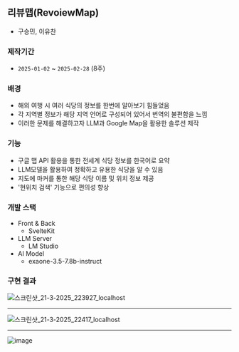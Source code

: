 ## 리뷰맵(RevoiewMap)
- 구승민, 이유찬

### 제작기간
- `2025-01-02` ~ `2025-02-28` (8주)

### 배경
- 해외 여행 시 여러 식당의 정보를 한번에 알아보기 힘들었음
- 각 지역별 정보가 해당 지역 언어로 구성되어 있어서 번역의 불편함을 느낌
- 이러한 문제를 해결하고자 LLM과 Google Map을 활용한 솔루션 제작

### 기능
- 구글 맵 API 활용을 통한 전세계 식당 정보를 한국어로 요약
- LLM모델을 활용하여 정확하고 유용한 식당을 알 수 있음
- 지도에 마커를 통한 해당 식당 이름 및 위치 정보 제공
- '현위치 검색' 기능으로 편의성 향상

### 개발 스택
- Front & Back
  - SvelteKit
- LLM Server
  - LM Studio
- AI Model
  - exaone-3.5-7.8b-instruct

### 구현 결과

![스크린샷_21-3-2025_223927_localhost](https://github.com/user-attachments/assets/798af66c-e763-4305-ae78-3ff05a19ad8d)

---

![스크린샷_21-3-2025_22417_localhost](https://github.com/user-attachments/assets/4cd7b37f-4ae3-48c4-b96a-e04c7fe337fc)

---

![image](https://github.com/user-attachments/assets/82af53e6-eb10-443f-b7a0-1986287dd69d)
